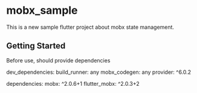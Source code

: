 # mobx_sample

This is a new sample flutter project about mobx state management.

## Getting Started

Before use, should provide dependencies

dev_dependencies:
  build_runner: any
  mobx_codegen: any
  provider: ^6.0.2
  
dependencies:
  mobx: ^2.0.6+1
  flutter_mobx: ^2.0.3+2
